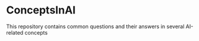 # ConceptsInAI
This repository contains common questions and their answers in several AI-related concepts
